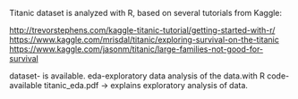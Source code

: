 
Titanic dataset is analyzed with R, based on several tutorials from Kaggle:

http://trevorstephens.com/kaggle-titanic-tutorial/getting-started-with-r/
https://www.kaggle.com/mrisdal/titanic/exploring-survival-on-the-titanic
https://www.kaggle.com/jasonm/titanic/large-families-not-good-for-survival

dataset- is available.
eda-exploratory data analysis of the data.with R code- available
titanic_eda.pdf -> explains exploratory analysis of data.
